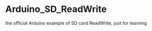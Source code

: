 Arduino_SD_ReadWrite
====================

the official Arduino example of SD card ReadWrite, just for learning
